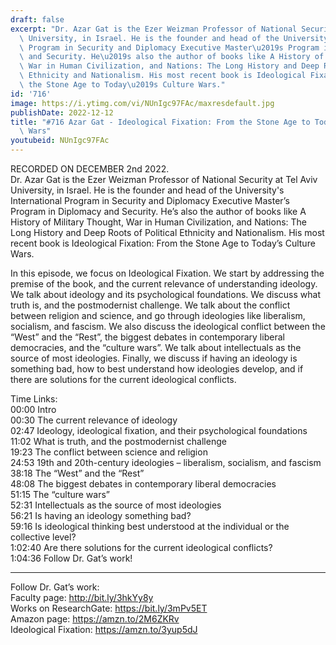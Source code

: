 ```yaml
---
draft: false
excerpt: "Dr. Azar Gat is the Ezer Weizman Professor of National Security at Tel Aviv\
  \ University, in Israel. He is the founder and head of the University's International\
  \ Program in Security and Diplomacy Executive Master\u2019s Program in Diplomacy\
  \ and Security. He\u2019s also the author of books like A History of Military Thought,\
  \ War in Human Civilization, and Nations: The Long History and Deep Roots of Political\
  \ Ethnicity and Nationalism. His most recent book is Ideological Fixation: From\
  \ the Stone Age to Today\u2019s Culture Wars."
id: '716'
image: https://i.ytimg.com/vi/NUnIgc97FAc/maxresdefault.jpg
publishDate: 2022-12-12
title: "#716 Azar Gat - Ideological Fixation: From the Stone Age to Today\u2019s Culture\
  \ Wars"
youtubeid: NUnIgc97FAc
---
```

RECORDED ON DECEMBER 2nd 2022.  
Dr. Azar Gat is the Ezer Weizman Professor of National Security at Tel Aviv University, in Israel. He is the founder and head of the University's International Program in Security and Diplomacy Executive Master’s Program in Diplomacy and Security. He’s also the author of books like A History of Military Thought, War in Human Civilization, and Nations: The Long History and Deep Roots of Political Ethnicity and Nationalism. His most recent book is Ideological Fixation: From the Stone Age to Today’s Culture Wars.

In this episode, we focus on Ideological Fixation. We start by addressing the premise of the book, and the current relevance of understanding ideology. We talk about ideology and its psychological foundations. We discuss what truth is, and the postmodernist challenge. We talk about the conflict between religion and science, and go through ideologies like liberalism, socialism, and fascism. We also discuss the ideological conflict between the “West” and the “Rest”, the biggest debates in contemporary liberal democracies, and the “culture wars”. We talk about intellectuals as the source of most ideologies. Finally, we discuss if having an ideology is something bad, how to best understand how ideologies develop, and if there are solutions for the current ideological conflicts.

Time Links:  
00:00 Intro  
00:30  The current relevance of ideology  
02:47  Ideology, ideological fixation, and their psychological foundations  
11:02  What is truth, and the postmodernist challenge  
19:23  The conflict between science and religion  
24:53  19th and 20th-century ideologies – liberalism, socialism, and fascism  
38:18  The “West” and the “Rest”  
48:08  The biggest debates in contemporary liberal democracies  
51:15  The “culture wars”  
52:31  Intellectuals as the source of most ideologies  
56:21  Is having an ideology something bad?  
59:16  Is ideological thinking best understood at the individual or the collective level?  
1:02:40  Are there solutions for the current ideological conflicts?  
1:04:36  Follow Dr. Gat’s work!

---

Follow Dr. Gat’s work:  
Faculty page: http://bit.ly/3hkYy8y  
Works on ResearchGate: https://bit.ly/3mPv5ET  
Amazon page: https://amzn.to/2M6ZKRv  
Ideological Fixation: https://amzn.to/3yup5dJ
